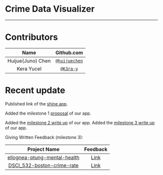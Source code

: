 # Crime Data Visualizer
-------------------------------------------------
# Contributors
| Name   | Github.com |
| :------: | :----------: |
| Huijue(Juno) Chen | [`@huijuechen`](https://github.com/huijuechen/Crime_population) |
| Kera Yucel  | [`@K3ra-y`](https://github.com/K3ra-y/Crime_population) |

# Recent update

Published link of the [shine app](https://yucelk.shinyapps.io/Crime_APP/).

Added the milestone 1 [proposal](https://github.com/UBC-MDS/Crime_population/blob/master/doc/proposal.md) of our app.

Added the [milestone 2 write up](https://github.com/UBC-MDS/Crime_population/blob/master/doc/write_up.md) of our app.
Added the [milestone 3 write up](https://github.com/K3ra-y/Crime_population/blob/master/doc/write_up_milestone3.md) of our app.

Giving Written Feedback (milestone 3):

| Project Name | Feedback |
| :----------: | :------: |
| [ellognea-ptung-mental-health](https://github.com/UBC-MDS/ellognea-ptung-mental-health) | [Link](https://github.com/UBC-MDS/ellognea-ptung-mental-health/issues/32) |
| [DSCI_532-boston-crime-rate](https://github.com/UBC-MDS/DSCI_532-boston-crime-rate) | [Link](https://github.com/UBC-MDS/DSCI_532-boston-crime-rate/issues/26) |
